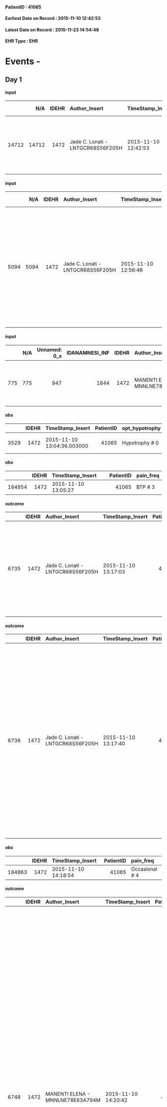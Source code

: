 
#### PatientID : 41065
#### Earliest Date on Record : 2015-11-10 12:42:53
#### Latest Date on Record : 2015-11-23 14:54:48
#### EHR Type : EHR

# Events - 

## Day 1

#### input
|       |    N/A |   IDEHR | Author_Insert                     | TimeStamp_Insert    |   IDAccess | EHRType   |   PatientID |   IDDigitalSignDocument | persone_vicine   |   Unnamed: 0_y.1 |   IDDIAGNOSI_ICD |   Non_Rilevabile_y.1 | Note_Non_Rilevabile_y.1   | I_ICD                                               | II_ICD                                             | III_ICD                                                                              | IV_ICD                                                                                          | I_Anno   | II_Anno   | III_Anno   | IV_Anno   | I_Mese   |
|------:|-------:|--------:|:----------------------------------|:--------------------|-----------:|:----------|------------:|------------------------:|:-----------------|-----------------:|-----------------:|---------------------:|:--------------------------|:----------------------------------------------------|:---------------------------------------------------|:-------------------------------------------------------------------------------------|:------------------------------------------------------------------------------------------------|:---------|:----------|:-----------|:----------|:---------|
| 14712 |  14712 |    1472 | Jade C. Lonati - LNTGCR68S56F205H | 2015-11-10 12:42:53 |      14354 | EHR       |       41065 |                  183049 | N/A              |              273 |              273 |                    0 | NR                        | 193 - Tumori maligni della ghiandola Tiroide#2619=0 | 1970 - Tumori maligni secondari del polmone#2148=0 | 1961 - Tumori maligni secondari e non specificati dei linfonodi intratoracici#2141=0 | 1960 - Tumori maligni secondari e non specificati dei linfonodi di testa, faccia e collo#2140=0 | 2013#53  | 2014#54   | 2014#54    | 2013#53   | 10#10    |

#### input
|      |    N/A |   IDEHR | Author_Insert                     | TimeStamp_Insert    | EHRType   |   PatientID |   IDDigitalSignDocument | persone_vicine   |   Unnamed: 0_y |   IDANAMNESI_MED |   Non_Rilevabile_y | Note_Non_Rilevabile_y   | diagnosis                                                                                                                                                                                                                       |
|-----:|-------:|--------:|:----------------------------------|:--------------------|:----------|------------:|------------------------:|:-----------------|---------------:|-----------------:|-------------------:|:------------------------|:--------------------------------------------------------------------------------------------------------------------------------------------------------------------------------------------------------------------------------|
| 5094 |   5094 |    1472 | Jade C. Lonati - LNTGCR68S56F205H | 2015-11-10 12:56:46 | EHR       |       41065 |                  183086 | N/A              |           2312 |             3038 |                  0 | NR                      | 10/2013 Tiroidectomia totale + svuotamento laterocervicale ds e tracheotomia temporanea per carcinoma papillifero della tiroide con evidenza di stenosi tracheale neoplastica sottoglottica sottoposta a laserterapia (1/2014). |

#### input
|     |    N/A |   Unnamed: 0_x |   IDANAMNESI_INF |   IDEHR | Author_Insert                    | TimeStamp_Insert           | EHRType   |   PatientID |   IDDigitalSignDocument |   Non_Rilevabile_x | Note_Non_Rilevabile_x   | perc_salute                                       | rapporti_fam   | persone_vicine                                                                           | Caregiver                            |
|----:|-------:|---------------:|-----------------:|--------:|:---------------------------------|:---------------------------|:----------|------------:|------------------------:|-------------------:|:------------------------|:--------------------------------------------------|:---------------|:-----------------------------------------------------------------------------------------|:-------------------------------------|
| 775 |    775 |            947 |             1844 |    1472 | MANENTI ELENA - MNNLNE78E63A794M | 2015-11-10 13:02:31.653000 | EHR       |       41065 |                  183101 |                  0 | NR                      | perdit√ † Performance # 0; increased asthenia # 3 | no # 1         | maternal aunt √® back in Sicily. Mother and one brother died, she has no other siblings. | Father (approximated by the disease) |

#### obs
|      |   IDEHR | TimeStamp_Insert           |   PatientID | opt_hypotrophy   | chk_eloquence     | asthenia   | dyspnoea              | agitation_behavior_freq   | mood                |
|-----:|--------:|:---------------------------|------------:|:-----------------|:------------------|:-----------|:----------------------|:--------------------------|:--------------------|
| 3529 |    1472 | 2015-11-10 13:04:36.003000 |       41065 | Hypotrophy # 0   | fluent speech # 0 | Severe # 3 | applicant at rest # 5 | quiet # 0                 | Closing itself # 01 |

#### obs
|        |   IDEHR | TimeStamp_Insert    |   PatientID | pain_freq   |
|-------:|--------:|:--------------------|------------:|:------------|
| 184854 |    1472 | 2015-11-10 13:05:27 |       41065 | BTP # 3     |

#### outcome
|      |   IDEHR | Author_Insert                     | TimeStamp_Insert    |   PatientID |   IDDigitalSignDocument |   IDPAI_VIDAS | opt_problem                                                |   opt_problem_num | opt_obiettivo                                                                                                       |   opt_obiettivo_num | opt_stato_problema   |   opt_stato_problema_num | opt_interventi                                                                                                                                                                                     |   opt_interventi_num |
|-----:|--------:|:----------------------------------|:--------------------|------------:|------------------------:|--------------:|:-----------------------------------------------------------|------------------:|:--------------------------------------------------------------------------------------------------------------------|--------------------:|:---------------------|-------------------------:|:---------------------------------------------------------------------------------------------------------------------------------------------------------------------------------------------------|---------------------:|
| 6735 |    1472 | Jade C. Lonati - LNTGCR68S56F205H | 2015-11-10 13:17:03 |       41065 |                  183118 |          8755 | Alteration or risk of impairment of lung function # 26 = 0 |                 3 | The patient does not presenter√ † ¬ † symptoms that reduce QoL (nosebleeds, cough, hemoptysis, hemoptysis) # 45 = 0 |                   4 | Open Problem # 1     |                        1 | Counseling - Share with the patient the therapeutic path # 278 = 0; PAI Implementation - therapeutic upgrading # 275 = 0; PAI Implementation - To evaluate the efficacy of drug delivery # 277 = 0 |                    4 |

#### outcome
|      |   IDEHR | Author_Insert                     | TimeStamp_Insert    |   PatientID |   IDDigitalSignDocument |   IDPAI_VIDAS | opt_problem                                                                |   opt_problem_num | opt_obiettivo                                                   |   opt_obiettivo_num | opt_stato_problema   |   opt_stato_problema_num | opt_interventi                                                                                                                                                                                                                                                                                                                                                                                       |   opt_interventi_num |
|-----:|--------:|:----------------------------------|:--------------------|------------:|------------------------:|--------------:|:---------------------------------------------------------------------------|------------------:|:----------------------------------------------------------------|--------------------:|:---------------------|-------------------------:|:-----------------------------------------------------------------------------------------------------------------------------------------------------------------------------------------------------------------------------------------------------------------------------------------------------------------------------------------------------------------------------------------------------|---------------------:|
| 6736 |    1472 | Jade C. Lonati - LNTGCR68S56F205H | 2015-11-10 13:17:40 |       41065 |                  183119 |          8756 | Alteration of comfort associated with chronic pain and / or acute # 29 = 0 |                 2 | The patient riferir√ † ¬ † a satisfactory pain control # 56 = 0 |                   1 | Open Problem # 1     |                        1 | PAI Implementation - therapeutic upgrading # 441; PAI Implementation - properly I administer the drugs as prescription # 442; PAI Implementation - To evaluate the efficacy of drug delivery # 443; Counseling - Share with caregiver therapeutic path # 445; PAI Implementation - Evaluate the effectiveness of drug administration # 443 = 0; PAI Implementation - therapeutic upgrading # 441 = 0 |                    2 |

#### obs
|        |   IDEHR | TimeStamp_Insert    |   PatientID | pain_freq      |
|-------:|--------:|:--------------------|------------:|:---------------|
| 184863 |    1472 | 2015-11-10 14:18:54 |       41065 | Occasional # 4 |

#### outcome
|      |   IDEHR | Author_Insert                    | TimeStamp_Insert    |   PatientID |   IDDigitalSignDocument |   IDPAI_VIDAS | opt_problem                         |   opt_problem_num | opt_obiettivo                                                                                                                                                                                           |   opt_obiettivo_num | ds_note                                  | opt_stato_problema   |   opt_stato_problema_num | opt_interventi                                                                                                                                                                                                                                                                                                                                                                                                                                                                                                                                                                                                                                                                                                                                                                     |   opt_interventi_num |
|-----:|--------:|:---------------------------------|:--------------------|------------:|------------------------:|--------------:|:------------------------------------|------------------:|:--------------------------------------------------------------------------------------------------------------------------------------------------------------------------------------------------------|--------------------:|:-----------------------------------------|:---------------------|-------------------------:|:-----------------------------------------------------------------------------------------------------------------------------------------------------------------------------------------------------------------------------------------------------------------------------------------------------------------------------------------------------------------------------------------------------------------------------------------------------------------------------------------------------------------------------------------------------------------------------------------------------------------------------------------------------------------------------------------------------------------------------------------------------------------------------------|---------------------:|
| 6748 |    1472 | MANENTI ELENA - MNNLNE78E63A794M | 2015-11-10 14:20:42 |       41065 |                  183178 |          8768 | Deficit in the care of s√® # 25 = 0 |                 4 | Keep the remaining capacit√ † ¬ † in taking care of s√®, helping the patient to accept their limitations, considering himself in a realistic and objective (eating, bathing, dressing, delete) # 40 = 0 |                   4 | proceed goal in the new hospice setting. | Open Problem # 1     |                        1 | PAI Implementation - substitute compared to attivit√ † ¬ † now compromised # 93 = 0; PAI Implementation - Help the patient in attivit√ † ¬ † where there √® participation still maintaining a non-judgmental # 94 = 0; PAI Implementation - Do not increase the patient's dependence regime replacing all attivit√ † # 95 = 0; Counseling - Encouraging independence from attivit√ † ¬ † uncompromised # 99 = 0; Counseling - Help the patient understand their limits # 100 = 0; Counseling - Help the patient to ask themselves achievable goals # 101 = 0; Education - Promoting patient participation # 103 = 0; Educational - Promote the participation of the caregiver / family # 104 = 0; professionals Enabling - Request for activation Social Health Operator # 131 = 0 |                    4 |

#### outcome
|      |   IDEHR | Author_Insert                    | TimeStamp_Insert    |   PatientID |   IDDigitalSignDocument |   IDPAI_VIDAS | opt_problem              |   opt_problem_num | opt_obiettivo                                           |   opt_obiettivo_num | ds_note                                                                                                                                           | opt_stato_problema   |   opt_stato_problema_num | opt_interventi                                                                                                                                                                                                             |   opt_interventi_num |
|-----:|--------:|:---------------------------------|:--------------------|------------:|------------------------:|--------------:|:-------------------------|------------------:|:--------------------------------------------------------|--------------------:|:--------------------------------------------------------------------------------------------------------------------------------------------------|:---------------------|-------------------------:|:---------------------------------------------------------------------------------------------------------------------------------------------------------------------------------------------------------------------------|---------------------:|
| 6749 |    1472 | MANENTI ELENA - MNNLNE78E63A794M | 2015-11-10 14:22:46 |       41065 |                  183179 |          8769 | Alteration hive # 33 = 0 |                 4 | The patient scaricher√ † ¬ † once every 3 days # 70 = 0 |                   4 | to address episodes of diarrhea after taking MOVICOL for constipation. Monitoring bowel function and use Ab therapy for constipation (Pursennid). | Open Problem # 1     |                        1 | PAI Implementation - Increase hydration orally # 576 = 0; Counseling - Share with the patient the therapeutic path # 583 = 0; Education - Educate the caregiver / patient recognition / treatment of the symptom # 585 = 0 |                    4 |

#### obs
|       |   IDEHR | TimeStamp_Insert           |   PatientID | personal_hygiene   | mobility      | cough       | active_diuresis     | asthenia     | dyspnoea        | motor_performance                                                                                | cognitive_state   |
|------:|--------:|:---------------------------|------------:|:-------------------|:--------------|:------------|:--------------------|:-------------|:----------------|:-------------------------------------------------------------------------------------------------|:------------------|
| 38063 |    1472 | 2015-11-10 14:33:47.087000 |       41065 | With help # 2      | With help # 2 | peevish # 0 | active diuresis # 0 | Moderate # 1 | mild strain # 1 | 40% - Patient incapacitated, it requires continuous care, bedridden for pi√π 50% of the day # 04 | Polished # 2      |

#### obs
|       |   IDEHR | TimeStamp_Insert           |   PatientID | opt_cooperation   | opt_care_giver   | asthenia   | motor_performance                     | body_temp    | agitation_behavior_freq   | diet     | cognitive_state   | consumption_help   |
|------:|--------:|:---------------------------|------------:|:------------------|:-----------------|:-----------|:--------------------------------------|:-------------|:--------------------------|:---------|:------------------|:-------------------|
| 83739 |    1472 | 2015-11-10 16:38:40.353000 |       41065 | Collaborating # 0 | This # 0         | light # 0  | wanders with aids and supervision # 1 | Apyrexia # 1 | quiet # 0                 | soft # 1 | Polished # 2      | help with # 2      |

#### obs
|        |   IDEHR | TimeStamp_Insert    |   PatientID |
|-------:|--------:|:--------------------|------------:|
| 135341 |    1472 | 2015-11-10 16:45:24 |       41065 |

#### obs
|        |   IDEHR | TimeStamp_Insert    |   PatientID | pain_relief   |
|-------:|--------:|:--------------------|------------:|:--------------|
| 184912 |    1472 | 2015-11-10 19:51:35 |       41065 | 90% # 9       |

#### obs
|       |   IDEHR | TimeStamp_Insert           |   PatientID | personal_hygiene   | urine_elimination   | mobility      | cough       | active_diuresis     | asthenia     | dyspnoea        | motor_performance                                                                                | mood                | diet     | cognitive_state   | consumption_help   |
|------:|--------:|:---------------------------|------------:|:-------------------|:--------------------|:--------------|:------------|:--------------------|:-------------|:----------------|:-------------------------------------------------------------------------------------------------|:--------------------|:---------|:------------------|:-------------------|
| 38085 |    1472 | 2015-11-10 19:55:21.787000 |       41065 | With help # 2      | Independent # 0     | With help # 2 | peevish # 0 | active diuresis # 0 | Moderate # 1 | mild strain # 1 | 40% - Patient incapacitated, it requires continuous care, bedridden for pi√π 50% of the day # 04 | Closing itself # 01 | Soft # 1 | Polished # 2      | Independent # 0    |

#### obs
|        |   IDEHR | TimeStamp_Insert    |   PatientID | pain_relief   |
|-------:|--------:|:--------------------|------------:|:--------------|
| 184919 |    1472 | 2015-11-10 23:35:02 |       41065 | 90% # 9       |

#### obs
|       |   IDEHR | TimeStamp_Insert           |   PatientID | motor_performance                                                                                |
|------:|--------:|:---------------------------|------------:|:-------------------------------------------------------------------------------------------------|
| 38091 |    1472 | 2015-11-11 05:14:44.290000 |       41065 | 40% - Patient incapacitated, it requires continuous care, bedridden for pi√π 50% of the day # 04 |

#### obs
|       |   IDEHR | TimeStamp_Insert           |   PatientID | opt_cooperation   | opt_care_giver   | asthenia   | motor_performance                     | body_temp    | agitation_behavior_freq   | cognitive_state   |
|------:|--------:|:---------------------------|------------:|:------------------|:-----------------|:-----------|:--------------------------------------|:-------------|:--------------------------|:------------------|
| 83759 |    1472 | 2015-11-11 05:28:41.897000 |       41065 | Collaborating # 0 | This # 0         | light # 0  | wanders with aids and supervision # 1 | Apyrexia # 1 | quiet # 0                 | Polished # 2      |

#### obs
|        |   IDEHR | TimeStamp_Insert    |   PatientID |
|-------:|--------:|:--------------------|------------:|
| 135355 |    1472 | 2015-11-11 05:30:13 |       41065 |

#### obs
|        |   IDEHR | TimeStamp_Insert    |   PatientID | pain_freq      |
|-------:|--------:|:--------------------|------------:|:---------------|
| 184933 |    1472 | 2015-11-11 08:05:27 |       41065 | Occasional # 4 |

#### obs
|       |   IDEHR | TimeStamp_Insert           |   PatientID | opt_cooperation   | asthenia   | motor_performance                                                | body_temp    | diet            | consumption_help   |
|------:|--------:|:---------------------------|------------:|:------------------|:-----------|:-----------------------------------------------------------------|:-------------|:----------------|:-------------------|
| 83776 |    1472 | 2015-11-11 12:20:06.590000 |       41065 | Collaborating # 0 | Severe # 2 | unable to walk, transfers difficolt√ † with support operator # 3 | Apyrexia # 1 | homogenized # 2 | # 4 employees      |

#### obs
|        |   IDEHR | TimeStamp_Insert    |   PatientID |
|-------:|--------:|:--------------------|------------:|
| 135366 |    1472 | 2015-11-11 12:21:32 |       41065 |


## Day 2

#### obs
|       |   IDEHR | TimeStamp_Insert           |   PatientID | personal_hygiene   | urine_elimination   | mobility      | cough       | active_diuresis     | asthenia   | dyspnoea        | motor_performance                                                                                | mood                | diet     | cognitive_state   | consumption_help   |
|------:|--------:|:---------------------------|------------:|:-------------------|:--------------------|:--------------|:------------|:--------------------|:-----------|:----------------|:-------------------------------------------------------------------------------------------------|:--------------------|:---------|:------------------|:-------------------|
| 38118 |    1472 | 2015-11-11 12:58:22.817000 |       41065 | With help # 2      | Independent # 0     | With help # 2 | peevish # 0 | active diuresis # 0 | Severe # 2 | mild strain # 1 | 40% - Patient incapacitated, it requires continuous care, bedridden for pi√π 50% of the day # 04 | Closing itself # 01 | Soft # 1 | Polished # 2      | Independent # 0    |

#### obs
|        |   IDEHR | TimeStamp_Insert    |   PatientID | pain_freq      |
|-------:|--------:|:--------------------|------------:|:---------------|
| 184967 |    1472 | 2015-11-11 13:00:45 |       41065 | Continuous 0 # |

#### obs
|      |   IDEHR | TimeStamp_Insert           |   PatientID | opt_hypotrophy   | chk_eloquence   | asthenia   | dyspnoea              | agitation_behavior_freq   | cognitive_state   |
|-----:|--------:|:---------------------------|------------:|:-----------------|:----------------|:-----------|:----------------------|:--------------------------|:------------------|
| 3558 |    1472 | 2015-11-11 13:15:27.360000 |       41065 | Hypotrophy # 0   | dysarthria # 4  | Severe # 3 | applicant at rest # 5 | quiet # 0                 | Polished # 2      |

#### obs
|        |   IDEHR | TimeStamp_Insert    |   PatientID | pain_freq      |
|-------:|--------:|:--------------------|------------:|:---------------|
| 184969 |    1472 | 2015-11-11 13:16:11 |       41065 | Continuous 0 # |

#### obs
|        |   IDEHR | TimeStamp_Insert    |   PatientID | pain_relief   |
|-------:|--------:|:--------------------|------------:|:--------------|
| 184986 |    1472 | 2015-11-11 17:08:42 |       41065 | 90% # 9       |

#### obs
|       |   IDEHR | TimeStamp_Insert           |   PatientID | personal_hygiene   | urine_elimination   | mobility      | cough       | active_diuresis     | lack_of_appetite     | asthenia   | dyspnoea        | motor_performance                                                                                  | mood                | diet            | cognitive_state   | consumption_help   |
|------:|--------:|:---------------------------|------------:|:-------------------|:--------------------|:--------------|:------------|:--------------------|:---------------------|:-----------|:----------------|:---------------------------------------------------------------------------------------------------|:--------------------|:----------------|:------------------|:-------------------|
| 38132 |    1472 | 2015-11-11 17:17:13.770000 |       41065 | With help # 2      | Independent # 0     | With help # 2 | peevish # 0 | active diuresis # 0 | loss of appetite # 0 | Severe # 2 | mild strain # 1 | 30% - Patient with directions to the hospital or home hospitalization, intensive home support # 03 | Closing itself # 01 | Homogenized # 2 | Polished # 2      | Independent # 0    |

#### obs
|       |   IDEHR | TimeStamp_Insert           |   PatientID | opt_cooperation   | opt_care_giver   | asthenia   | motor_performance                                                | body_temp    | consumption_help   |
|------:|--------:|:---------------------------|------------:|:------------------|:-----------------|:-----------|:-----------------------------------------------------------------|:-------------|:-------------------|
| 83797 |    1472 | 2015-11-11 17:31:24.817000 |       41065 | Collaborating # 0 | This # 0         | Severe # 2 | unable to walk, transfers difficolt√ † with support operator # 3 | Apyrexia # 1 | Independent # 0    |

#### obs
|        |   IDEHR | TimeStamp_Insert    |   PatientID |
|-------:|--------:|:--------------------|------------:|
| 135383 |    1472 | 2015-11-11 17:34:08 |       41065 |

#### obs
|        |   IDEHR | TimeStamp_Insert    |   PatientID | pain_freq      |
|-------:|--------:|:--------------------|------------:|:---------------|
| 185005 |    1472 | 2015-11-11 19:10:38 |       41065 | Occasional # 4 |

#### obs
|        |   IDEHR | TimeStamp_Insert    |   PatientID | pain_freq      |
|-------:|--------:|:--------------------|------------:|:---------------|
| 185019 |    1472 | 2015-11-12 02:23:09 |       41065 | Occasional # 4 |

#### obs
|       |   IDEHR | TimeStamp_Insert           |   PatientID | personal_hygiene   | urine_elimination   | mobility      | cough       | active_diuresis     | asthenia   | dyspnoea        | motor_performance                                                                                  | body_temp    | mood                | diet            | cognitive_state   | consumption_help   |
|------:|--------:|:---------------------------|------------:|:-------------------|:--------------------|:--------------|:------------|:--------------------|:-----------|:----------------|:---------------------------------------------------------------------------------------------------|:-------------|:--------------------|:----------------|:------------------|:-------------------|
| 38149 |    1472 | 2015-11-12 06:24:15.253000 |       41065 | With help # 2      | Independent # 0     | With help # 2 | peevish # 0 | active diuresis # 0 | Severe # 2 | mild strain # 1 | 30% - Patient with directions to the hospital or home hospitalization, intensive home support # 03 | Apyrexia # 0 | Closing itself # 01 | Homogenized # 2 | Polished # 2      | Independent # 0    |

#### obs
|       |   IDEHR | TimeStamp_Insert           |   PatientID | opt_care_giver   | dyspnoea    |
|------:|--------:|:---------------------------|------------:|:-----------------|:------------|
| 83809 |    1472 | 2015-11-12 06:38:23.183000 |       41065 | This # 0         | at rest # 0 |

#### obs
|        |   IDEHR | TimeStamp_Insert    |   PatientID |
|-------:|--------:|:--------------------|------------:|
| 135393 |    1472 | 2015-11-12 06:42:00 |       41065 |

#### obs
|        |   IDEHR | TimeStamp_Insert    |   PatientID |
|-------:|--------:|:--------------------|------------:|
| 135394 |    1472 | 2015-11-12 06:43:05 |       41065 |

#### obs
|        |   IDEHR | TimeStamp_Insert           |   PatientID |
|-------:|--------:|:---------------------------|------------:|
| 122379 |    1472 | 2015-11-12 11:31:36.837000 |       41065 |

#### obs
|      |   IDEHR | TimeStamp_Insert           |   PatientID | opt_hypotrophy   | chk_eloquence   | asthenia   | dyspnoea              | body_temp    | agitation_behavior_freq   | cognitive_state   |
|-----:|--------:|:---------------------------|------------:|:-----------------|:----------------|:-----------|:----------------------|:-------------|:--------------------------|:------------------|
| 3584 |    1472 | 2015-11-12 12:19:21.523000 |       41065 | Hypotrophy # 0   | dysarthria # 4  | Severe # 3 | applicant at rest # 5 | Apyrexia # 0 | quiet # 0                 | Polished # 2      |

#### obs
|        |   IDEHR | TimeStamp_Insert    |   PatientID | pain_freq      |
|-------:|--------:|:--------------------|------------:|:---------------|
| 185066 |    1472 | 2015-11-12 12:20:22 |       41065 | Occasional # 4 |


## Day 3

#### obs
|        |   IDEHR | TimeStamp_Insert    |   PatientID | pain_freq      |
|-------:|--------:|:--------------------|------------:|:---------------|
| 185101 |    1472 | 2015-11-12 14:59:23 |       41065 | Occasional # 4 |

#### obs
|       |   IDEHR | TimeStamp_Insert           |   PatientID | personal_hygiene   | urine_elimination   | mobility      | cough       | active_diuresis     | asthenia   | dyspnoea        | motor_performance                                                                                  | body_temp    | mood                                | diet            | cognitive_state   | consumption_help   |
|------:|--------:|:---------------------------|------------:|:-------------------|:--------------------|:--------------|:------------|:--------------------|:-----------|:----------------|:---------------------------------------------------------------------------------------------------|:-------------|:------------------------------------|:----------------|:------------------|:-------------------|
| 38191 |    1472 | 2015-11-12 16:47:27.130000 |       41065 | With help # 2      | Independent # 0     | With help # 2 | peevish # 0 | active diuresis # 0 | Severe # 2 | mild strain # 1 | 30% - Patient with directions to the hospital or home hospitalization, intensive home support # 03 | Apyrexia # 0 | Apathy # 00; closed in himself # 01 | Homogenized # 2 | Polished # 2      | Independent # 0    |

#### obs
|        |   IDEHR | TimeStamp_Insert    |   PatientID | pain_relief              |
|-------:|--------:|:--------------------|------------:|:-------------------------|
| 185122 |    1472 | 2015-11-12 16:48:26 |       41065 | 100% - Total Relief # 10 |

#### obs
|       |   IDEHR | TimeStamp_Insert           |   PatientID | opt_cooperation   | opt_care_giver   | asthenia     | motor_performance              | body_temp    |
|------:|--------:|:---------------------------|------------:|:------------------|:-----------------|:-------------|:-------------------------------|:-------------|
| 83850 |    1472 | 2015-11-12 17:24:50.727000 |       41065 | uncooperative # 1 | This # 0         | Moderate # 1 | bedridden, nontransferable # 5 | Apyrexia # 1 |

#### obs
|        |   IDEHR | TimeStamp_Insert    |   PatientID |
|-------:|--------:|:--------------------|------------:|
| 135425 |    1472 | 2015-11-12 17:25:27 |       41065 |

#### obs
|        |   IDEHR | TimeStamp_Insert    |   PatientID | pain_relief              |
|-------:|--------:|:--------------------|------------:|:-------------------------|
| 185149 |    1472 | 2015-11-13 02:21:12 |       41065 | 100% - Total Relief # 10 |

#### obs
|       |   IDEHR | TimeStamp_Insert           |   PatientID | opt_care_giver   |
|------:|--------:|:---------------------------|------------:|:-----------------|
| 83869 |    1472 | 2015-11-13 07:05:39.257000 |       41065 | This # 0         |

#### obs
|        |   IDEHR | TimeStamp_Insert    |   PatientID |
|-------:|--------:|:--------------------|------------:|
| 135440 |    1472 | 2015-11-13 07:07:43 |       41065 |


## Day 4

#### obs
|       |   IDEHR | TimeStamp_Insert           |   PatientID | opt_care_giver   | asthenia     | dyspnoea    | motor_performance                                | body_temp    |
|------:|--------:|:---------------------------|------------:|:-----------------|:-------------|:------------|:-------------------------------------------------|:-------------|
| 83886 |    1472 | 2015-11-13 12:48:15.727000 |       41065 | This # 0         | Moderate # 1 | at rest # 0 | only ambulate with aid or use the wheelchair # 2 | Apyrexia # 1 |

#### obs
|        |   IDEHR | TimeStamp_Insert    |   PatientID |
|-------:|--------:|:--------------------|------------:|
| 135451 |    1472 | 2015-11-13 12:51:17 |       41065 |

#### obs
|       |   IDEHR | TimeStamp_Insert           |   PatientID | cough                      | active_diuresis     | asthenia   | motor_performance                                                                                  | body_temp    |
|------:|--------:|:---------------------------|------------:|:---------------------------|:--------------------|:-----------|:---------------------------------------------------------------------------------------------------|:-------------|
| 38230 |    1472 | 2015-11-13 13:46:10.063000 |       41065 | ineffective productive # 2 | active diuresis # 0 | light # 0  | 30% - Patient with directions to the hospital or home hospitalization, intensive home support # 03 | Apyrexia # 0 |

#### obs
|        |   IDEHR | TimeStamp_Insert    |   PatientID | pain_relief              |
|-------:|--------:|:--------------------|------------:|:-------------------------|
| 185206 |    1472 | 2015-11-13 13:54:41 |       41065 | 100% - Total Relief # 10 |

#### obs
|       |   IDEHR | TimeStamp_Insert           |   PatientID | mobility     | cough                      | active_diuresis     | asthenia   | motor_performance                                                                                  | body_temp    |
|------:|--------:|:---------------------------|------------:|:-------------|:---------------------------|:--------------------|:-----------|:---------------------------------------------------------------------------------------------------|:-------------|
| 38246 |    1472 | 2015-11-13 17:09:09.307000 |       41065 | Employee # 4 | ineffective productive # 2 | active diuresis # 0 | Severe # 2 | 30% - Patient with directions to the hospital or home hospitalization, intensive home support # 03 | Apyrexia # 0 |

#### obs
|        |   IDEHR | TimeStamp_Insert    |   PatientID | pain_relief              |
|-------:|--------:|:--------------------|------------:|:-------------------------|
| 185234 |    1472 | 2015-11-13 17:09:38 |       41065 | 100% - Total Relief # 10 |

#### obs
|       |   IDEHR | TimeStamp_Insert           |   PatientID | opt_cooperation   | opt_care_giver   | asthenia   | motor_performance                                                | body_temp    | consumption_help   |
|------:|--------:|:---------------------------|------------:|:------------------|:-----------------|:-----------|:-----------------------------------------------------------------|:-------------|:-------------------|
| 83898 |    1472 | 2015-11-13 17:13:13.940000 |       41065 | Collaborating # 0 | This # 0         | Severe # 2 | unable to walk, transfers difficolt√ † with support operator # 3 | Apyrexia # 1 | Independent # 0    |

#### obs
|        |   IDEHR | TimeStamp_Insert    |   PatientID |
|-------:|--------:|:--------------------|------------:|
| 135459 |    1472 | 2015-11-13 17:13:42 |       41065 |

#### obs
|        |   IDEHR | TimeStamp_Insert    |   PatientID | pain_relief              |
|-------:|--------:|:--------------------|------------:|:-------------------------|
| 185262 |    1472 | 2015-11-14 05:32:27 |       41065 | 100% - Total Relief # 10 |

#### obs
|       |   IDEHR | TimeStamp_Insert           |   PatientID | body_temp    |
|------:|--------:|:---------------------------|------------:|:-------------|
| 83917 |    1472 | 2015-11-14 06:56:20.053000 |       41065 | Apyrexia # 1 |

#### obs
|        |   IDEHR | TimeStamp_Insert    |   PatientID |
|-------:|--------:|:--------------------|------------:|
| 135473 |    1472 | 2015-11-14 06:56:49 |       41065 |

#### obs
|        |   IDEHR | TimeStamp_Insert    |   PatientID | pain_relief              |
|-------:|--------:|:--------------------|------------:|:-------------------------|
| 185277 |    1472 | 2015-11-14 11:25:30 |       41065 | 100% - Total Relief # 10 |


## Day 5

#### obs
|       |   IDEHR | TimeStamp_Insert           |   PatientID | opt_cooperation   | chk_ausili_presidi                   | chk_ausili_incont   | opt_care_giver   | dyspnoea    | motor_performance                                | body_temp    | agitation_behavior_freq   | diet       | consumption_help   |
|------:|--------:|:---------------------------|------------:|:------------------|:-------------------------------------|:--------------------|:-----------------|:------------|:-------------------------------------------------|:-------------|:--------------------------|:-----------|:-------------------|
| 83943 |    1472 | 2015-11-14 13:54:45.063000 |       41065 | Collaborating # 0 | absorbency # 0; bladder catheter # 3 | absorbency # 0      | This # 0         | at rest # 0 | only ambulate with aid or use the wheelchair # 2 | Apyrexia # 1 | quiet # 0                 | Liquid # 3 | help with # 2      |

#### obs
|        |   IDEHR | TimeStamp_Insert    |   PatientID |
|-------:|--------:|:--------------------|------------:|
| 135493 |    1472 | 2015-11-14 13:56:16 |       41065 |

#### obs
|        |   IDEHR | TimeStamp_Insert    |   PatientID | pain_freq      |
|-------:|--------:|:--------------------|------------:|:---------------|
| 185290 |    1472 | 2015-11-14 14:07:54 |       41065 | Occasional # 4 |

#### obs
|       |   IDEHR | TimeStamp_Insert           |   PatientID | personal_hygiene   | mobility      | cough                    | asthenia   | dyspnoea    | motor_performance                                                                                  | mood                                     |
|------:|--------:|:---------------------------|------------:|:-------------------|:--------------|:-------------------------|:-----------|:------------|:---------------------------------------------------------------------------------------------------|:-----------------------------------------|
| 38287 |    1472 | 2015-11-14 14:22:51.490000 |       41065 | With help # 2      | With help # 2 | effective production # 1 | Severe # 2 | at rest # 0 | 30% - Patient with directions to the hospital or home hospitalization, intensive home support # 03 | Closing itself # 01; # 03 demoralization |

#### obs
|       |   IDEHR | TimeStamp_Insert           |   PatientID | opt_cooperation   | chk_ausili_presidi                   | chk_ausili_incont   | opt_care_giver   | dyspnoea    | motor_performance                                | body_temp   | agitation_behavior_freq   | diet       | consumption_help   |
|------:|--------:|:---------------------------|------------:|:------------------|:-------------------------------------|:--------------------|:-----------------|:------------|:-------------------------------------------------|:------------|:--------------------------|:-----------|:-------------------|
| 83947 |    1472 | 2015-11-14 15:39:28.207000 |       41065 | Collaborating # 0 | absorbency # 0; bladder catheter # 3 | absorbency # 0      | This # 0         | at rest # 0 | only ambulate with aid or use the wheelchair # 2 | Fever # 0   | quiet # 0                 | Liquid # 3 | help with # 2      |

#### obs
|        |   IDEHR | TimeStamp_Insert    |   PatientID |
|-------:|--------:|:--------------------|------------:|
| 135497 |    1472 | 2015-11-14 15:39:57 |       41065 |

#### obs
|       |   IDEHR | TimeStamp_Insert    |   PatientID | personal_hygiene   | mobility      | cough                    | asthenia   | dyspnoea    | motor_performance                                                                                  | body_temp   | mood                                     | cognitive_state   |
|------:|--------:|:--------------------|------------:|:-------------------|:--------------|:-------------------------|:-----------|:------------|:---------------------------------------------------------------------------------------------------|:------------|:-----------------------------------------|:------------------|
| 38292 |    1472 | 2015-11-14 16:06:27 |       41065 | With help # 2      | With help # 2 | effective production # 1 | Severe # 2 | at rest # 0 | 30% - Patient with directions to the hospital or home hospitalization, intensive home support # 03 | Fever # 1   | Closing itself # 01; # 03 demoralization | Polished # 2      |

#### obs
|        |   IDEHR | TimeStamp_Insert    |   PatientID |
|-------:|--------:|:--------------------|------------:|
| 185301 |    1472 | 2015-11-14 16:08:03 |       41065 |

#### obs
|       |   IDEHR | TimeStamp_Insert           |   PatientID | personal_hygiene   | mobility      | cough                    | asthenia   | dyspnoea    | motor_performance                                                                                  | body_temp   | mood                                     | cognitive_state   |
|------:|--------:|:---------------------------|------------:|:-------------------|:--------------|:-------------------------|:-----------|:------------|:---------------------------------------------------------------------------------------------------|:------------|:-----------------------------------------|:------------------|
| 38301 |    1472 | 2015-11-15 05:40:17.923000 |       41065 | With help # 2      | With help # 2 | effective production # 1 | Severe # 2 | at rest # 0 | 30% - Patient with directions to the hospital or home hospitalization, intensive home support # 03 | Fever # 1   | Closing itself # 01; # 03 demoralization | Polished # 2      |

#### obs
|        |   IDEHR | TimeStamp_Insert    |   PatientID |
|-------:|--------:|:--------------------|------------:|
| 185307 |    1472 | 2015-11-15 05:41:17 |       41065 |

#### obs
|       |   IDEHR | TimeStamp_Insert           |   PatientID | chk_ausili_presidi                   | opt_care_giver   | body_temp    |
|------:|--------:|:---------------------------|------------:|:-------------------------------------|:-----------------|:-------------|
| 83967 |    1472 | 2015-11-15 06:45:48.690000 |       41065 | absorbency # 0; bladder catheter # 3 | This # 0         | Apyrexia # 1 |

#### obs
|        |   IDEHR | TimeStamp_Insert    |   PatientID |
|-------:|--------:|:--------------------|------------:|
| 135515 |    1472 | 2015-11-15 06:46:34 |       41065 |

#### obs
|        |   IDEHR | TimeStamp_Insert    |   PatientID |
|-------:|--------:|:--------------------|------------:|
| 185317 |    1472 | 2015-11-15 09:37:23 |       41065 |

#### obs
|       |   IDEHR | TimeStamp_Insert           |   PatientID | opt_cooperation   | chk_ausili_presidi   | chk_ausili_incont                       | opt_care_giver   | asthenia   | motor_performance              | body_temp    | agitation_behavior_freq   | diet            | cognitive_state          | consumption_help   |
|------:|--------:|:---------------------------|------------:|:------------------|:---------------------|:----------------------------------------|:-----------------|:-----------|:-------------------------------|:-------------|:--------------------------|:----------------|:-------------------------|:-------------------|
| 83978 |    1472 | 2015-11-15 12:32:57.833000 |       41065 | Collaborating # 0 | urinary catheter # 3 | absorbency # 0; disposable sleepers # 1 | This # 0         | Severe # 2 | bedridden, nontransferable # 5 | Apyrexia # 1 | quiet # 0                 | homogenized # 2 | confused - sometimes # 0 | # 4 employees      |

#### obs
|        |   IDEHR | TimeStamp_Insert    |   PatientID |
|-------:|--------:|:--------------------|------------:|
| 135524 |    1472 | 2015-11-15 12:33:31 |       41065 |


## Day 6

#### obs
|       |   IDEHR | TimeStamp_Insert           |   PatientID | personal_hygiene   | mobility      | cough                    | asthenia   | dyspnoea    | motor_performance                                                                                  | mood                                     | cognitive_state   |
|------:|--------:|:---------------------------|------------:|:-------------------|:--------------|:-------------------------|:-----------|:------------|:---------------------------------------------------------------------------------------------------|:-----------------------------------------|:------------------|
| 38318 |    1472 | 2015-11-15 17:04:31.937000 |       41065 | With help # 2      | With help # 2 | effective production # 1 | Severe # 2 | at rest # 0 | 30% - Patient with directions to the hospital or home hospitalization, intensive home support # 03 | Closing itself # 01; # 03 demoralization | Polished # 2      |

#### obs
|        |   IDEHR | TimeStamp_Insert    |   PatientID |
|-------:|--------:|:--------------------|------------:|
| 185329 |    1472 | 2015-11-15 17:05:31 |       41065 |

#### obs
|       |   IDEHR | TimeStamp_Insert           |   PatientID | opt_cooperation   | chk_ausili_presidi   | chk_ausili_incont                       | opt_care_giver   | asthenia   | motor_performance              | body_temp    | agitation_behavior_freq   | diet           | cognitive_state          | consumption_help   |
|------:|--------:|:---------------------------|------------:|:------------------|:---------------------|:----------------------------------------|:-----------------|:-----------|:-------------------------------|:-------------|:--------------------------|:---------------|:-------------------------|:-------------------|
| 83991 |    1472 | 2015-11-15 17:30:56.047000 |       41065 | Collaborating # 0 | urinary catheter # 3 | absorbency # 0; disposable sleepers # 1 | This # 0         | Severe # 2 | bedridden, nontransferable # 5 | Apyrexia # 1 | quiet # 0                 | cold foods # 6 | confused - sometimes # 0 | # 4 employees      |

#### obs
|        |   IDEHR | TimeStamp_Insert    |   PatientID |
|-------:|--------:|:--------------------|------------:|
| 135533 |    1472 | 2015-11-15 17:32:10 |       41065 |

#### obs
|        |   IDEHR | TimeStamp_Insert    |   PatientID | pain_relief              |
|-------:|--------:|:--------------------|------------:|:-------------------------|
| 185342 |    1472 | 2015-11-16 02:48:49 |       41065 | 100% - Total Relief # 10 |

#### obs
|       |   IDEHR | TimeStamp_Insert           |   PatientID | motor_performance                                                                                  |
|------:|--------:|:---------------------------|------------:|:---------------------------------------------------------------------------------------------------|
| 38327 |    1472 | 2015-11-16 04:34:58.480000 |       41065 | 30% - Patient with directions to the hospital or home hospitalization, intensive home support # 03 |

#### obs
|       |   IDEHR | TimeStamp_Insert           |   PatientID | chk_ausili_presidi   | chk_ausili_incont                       | opt_care_giver   | asthenia   | motor_performance              | body_temp    | agitation_behavior_freq   | cognitive_state          |
|------:|--------:|:---------------------------|------------:|:---------------------|:----------------------------------------|:-----------------|:-----------|:-------------------------------|:-------------|:--------------------------|:-------------------------|
| 84000 |    1472 | 2015-11-16 04:52:32.107000 |       41065 | urinary catheter # 3 | absorbency # 0; disposable sleepers # 1 | This # 0         | Severe # 2 | bedridden, nontransferable # 5 | Apyrexia # 1 | quiet # 0                 | confused - sometimes # 0 |

#### obs
|        |   IDEHR | TimeStamp_Insert    |   PatientID |
|-------:|--------:|:--------------------|------------:|
| 135539 |    1472 | 2015-11-16 04:53:27 |       41065 |

#### obs
|        |   IDEHR | TimeStamp_Insert    |   PatientID |
|-------:|--------:|:--------------------|------------:|
| 185351 |    1472 | 2015-11-16 06:31:13 |       41065 |

#### obs
|      |   IDEHR | TimeStamp_Insert           |   PatientID | opt_hypotrophy   | chk_eloquence   | asthenia   | dyspnoea              | body_temp    | agitation_behavior_freq   | cognitive_state   |
|-----:|--------:|:---------------------------|------------:|:-----------------|:----------------|:-----------|:----------------------|:-------------|:--------------------------|:------------------|
| 3667 |    1472 | 2015-11-16 10:11:59.800000 |       41065 | Hypotrophy # 0   | dysarthria # 4  | Severe # 3 | applicant at rest # 5 | Apyrexia # 0 | quiet # 0                 | Polished # 2      |

#### obs
|       |   IDEHR | TimeStamp_Insert           |   PatientID | personal_hygiene   | mobility      | cough                    | active_diuresis     | asthenia   | dyspnoea    | motor_performance                                                                                  | body_temp    | mood                                | cognitive_state   |
|------:|--------:|:---------------------------|------------:|:-------------------|:--------------|:-------------------------|:--------------------|:-----------|:------------|:---------------------------------------------------------------------------------------------------|:-------------|:------------------------------------|:------------------|
| 38340 |    1472 | 2015-11-16 10:12:39.753000 |       41065 | With help # 2      | With help # 2 | effective production # 1 | active diuresis # 0 | Severe # 2 | at rest # 0 | 30% - Patient with directions to the hospital or home hospitalization, intensive home support # 03 | Apyrexia # 0 | Apathy # 00; closed in himself # 01 | Polished # 2      |

#### obs
|        |   IDEHR | TimeStamp_Insert    |   PatientID | pain_relief   |
|-------:|--------:|:--------------------|------------:|:--------------|
| 185361 |    1472 | 2015-11-16 10:14:54 |       41065 | 80% # 8       |

#### obs
|       |   IDEHR | TimeStamp_Insert           |   PatientID | opt_cooperation   | chk_ausili_presidi   | asthenia     | diet       | consumption_help   |
|------:|--------:|:---------------------------|------------:|:------------------|:---------------------|:-------------|:-----------|:-------------------|
| 84020 |    1472 | 2015-11-16 11:42:54.810000 |       41065 | Collaborating # 0 | urinary catheter # 3 | Moderate # 1 | Liquid # 3 | help with # 2      |

#### obs
|        |   IDEHR | TimeStamp_Insert    |   PatientID |
|-------:|--------:|:--------------------|------------:|
| 135556 |    1472 | 2015-11-16 11:43:25 |       41065 |


## Day 7

#### obs
|      |   IDEHR | TimeStamp_Insert           |   PatientID | opt_hypotrophy   | asthenia   | dyspnoea              | body_temp   | agitation_behavior_freq   | cognitive_state   |
|-----:|--------:|:---------------------------|------------:|:-----------------|:-----------|:----------------------|:------------|:--------------------------|:------------------|
| 3694 |    1472 | 2015-11-16 13:45:57.877000 |       41065 | Hypotrophy # 0   | Severe # 3 | applicant at rest # 5 | Fever # 1   | quiet # 0                 | Polished # 2      |

#### obs
|        |   IDEHR | TimeStamp_Insert    |   PatientID | pain_relief              |
|-------:|--------:|:--------------------|------------:|:-------------------------|
| 185420 |    1472 | 2015-11-16 13:47:16 |       41065 | 100% - Total Relief # 10 |

#### obs
|        |   IDEHR | TimeStamp_Insert    |   PatientID | pain_relief              |
|-------:|--------:|:--------------------|------------:|:-------------------------|
| 185448 |    1472 | 2015-11-16 16:33:43 |       41065 | 100% - Total Relief # 10 |

#### obs
|       |   IDEHR | TimeStamp_Insert           |   PatientID | chk_ausili_presidi   | opt_care_giver   | body_temp    |
|------:|--------:|:---------------------------|------------:|:---------------------|:-----------------|:-------------|
| 84045 |    1472 | 2015-11-16 17:27:14.447000 |       41065 | urinary catheter # 3 | This # 0         | Apyrexia # 1 |

#### obs
|        |   IDEHR | TimeStamp_Insert    |   PatientID |
|-------:|--------:|:--------------------|------------:|
| 135574 |    1472 | 2015-11-16 17:39:17 |       41065 |

#### obs
|        |   IDEHR | TimeStamp_Insert    |   PatientID | pain_relief              |
|-------:|--------:|:--------------------|------------:|:-------------------------|
| 185490 |    1472 | 2015-11-17 05:27:53 |       41065 | 100% - Total Relief # 10 |

#### obs
|        |   IDEHR | TimeStamp_Insert    |   PatientID | pain_freq      |
|-------:|--------:|:--------------------|------------:|:---------------|
| 185492 |    1472 | 2015-11-17 06:26:18 |       41065 | Occasional # 4 |

#### obs
|       |   IDEHR | TimeStamp_Insert           |   PatientID | chk_ausili_presidi   | opt_care_giver   | body_temp    |
|------:|--------:|:---------------------------|------------:|:---------------------|:-----------------|:-------------|
| 84056 |    1472 | 2015-11-17 07:03:32.717000 |       41065 | urinary catheter # 3 | This # 0         | Apyrexia # 1 |

#### obs
|        |   IDEHR | TimeStamp_Insert    |   PatientID |
|-------:|--------:|:--------------------|------------:|
| 135582 |    1472 | 2015-11-17 07:05:41 |       41065 |

#### obs
|       |   IDEHR | TimeStamp_Insert           |   PatientID | personal_hygiene   | mobility      | cough                    | active_diuresis     | asthenia     | motor_performance                                                                                  | body_temp    | diet            | cognitive_state   | consumption_help   |
|------:|--------:|:---------------------------|------------:|:-------------------|:--------------|:-------------------------|:--------------------|:-------------|:---------------------------------------------------------------------------------------------------|:-------------|:----------------|:------------------|:-------------------|
| 38394 |    1472 | 2015-11-17 09:59:26.153000 |       41065 | With help # 2      | With help # 2 | effective production # 1 | active diuresis # 0 | Moderate # 1 | 30% - Patient with directions to the hospital or home hospitalization, intensive home support # 03 | Apyrexia # 0 | Homogenized # 2 | Polished # 2      | Independent # 0    |

#### obs
|        |   IDEHR | TimeStamp_Insert    |   PatientID | pain_freq   |
|-------:|--------:|:--------------------|------------:|:------------|
| 185506 |    1472 | 2015-11-17 10:48:54 |       41065 | BTP # 3     |

#### obs
|        |   IDEHR | TimeStamp_Insert    |   PatientID | pain_freq   |
|-------:|--------:|:--------------------|------------:|:------------|
| 185511 |    1472 | 2015-11-17 10:57:06 |       41065 | BTP # 3     |

#### obs
|       |   IDEHR | TimeStamp_Insert           |   PatientID | opt_cooperation   | chk_ausili_presidi   | opt_care_giver   | asthenia     | motor_performance              | body_temp    | diet       | consumption_help   |
|------:|--------:|:---------------------------|------------:|:------------------|:---------------------|:-----------------|:-------------|:-------------------------------|:-------------|:-----------|:-------------------|
| 84076 |    1472 | 2015-11-17 11:15:59.920000 |       41065 | Collaborating # 0 | urinary catheter # 3 | This # 0         | Moderate # 1 | bedridden, nontransferable # 5 | Apyrexia # 1 | Liquid # 3 | help with # 2      |

#### obs
|        |   IDEHR | TimeStamp_Insert    |   PatientID |
|-------:|--------:|:--------------------|------------:|
| 135601 |    1472 | 2015-11-17 11:16:33 |       41065 |


## Day 8

#### obs
|        |   IDEHR | TimeStamp_Insert           |   PatientID |
|-------:|--------:|:---------------------------|------------:|
| 122390 |    1472 | 2015-11-17 14:47:45.243000 |       41065 |

#### obs
|        |   IDEHR | TimeStamp_Insert    |   PatientID | pain_freq   |
|-------:|--------:|:--------------------|------------:|:------------|
| 185575 |    1472 | 2015-11-17 16:13:37 |       41065 | BTP # 3     |

#### obs
|       |   IDEHR | TimeStamp_Insert           |   PatientID | opt_cooperation   | chk_ausili_presidi   | opt_care_giver   | asthenia     | motor_performance              | body_temp    | diet       | consumption_help   |
|------:|--------:|:---------------------------|------------:|:------------------|:---------------------|:-----------------|:-------------|:-------------------------------|:-------------|:-----------|:-------------------|
| 84086 |    1472 | 2015-11-17 17:18:31.003000 |       41065 | Collaborating # 0 | urinary catheter # 3 | This # 0         | Moderate # 1 | bedridden, nontransferable # 5 | Apyrexia # 1 | Liquid # 3 | help with # 2      |

#### obs
|        |   IDEHR | TimeStamp_Insert    |   PatientID |
|-------:|--------:|:--------------------|------------:|
| 135609 |    1472 | 2015-11-17 17:18:56 |       41065 |

#### obs
|        |   IDEHR | TimeStamp_Insert    |   PatientID | pain_freq   |
|-------:|--------:|:--------------------|------------:|:------------|
| 185591 |    1472 | 2015-11-17 17:58:45 |       41065 | BTP # 3     |

#### obs
|       |   IDEHR | TimeStamp_Insert           |   PatientID | personal_hygiene   | cough                      | active_diuresis     | asthenia   | motor_performance                                                                                  | body_temp    |
|------:|--------:|:---------------------------|------------:|:-------------------|:---------------------------|:--------------------|:-----------|:---------------------------------------------------------------------------------------------------|:-------------|
| 38440 |    1472 | 2015-11-18 05:49:28.337000 |       41065 | With help # 2      | ineffective productive # 2 | active diuresis # 0 | light # 0  | 30% - Patient with directions to the hospital or home hospitalization, intensive home support # 03 | Apyrexia # 0 |

#### obs
|        |   IDEHR | TimeStamp_Insert    |   PatientID | pain_freq   |
|-------:|--------:|:--------------------|------------:|:------------|
| 185602 |    1472 | 2015-11-18 05:50:17 |       41065 | BTP # 3     |

#### obs
|       |   IDEHR | TimeStamp_Insert           |   PatientID | opt_cooperation   | chk_ausili_presidi   | opt_care_giver   | body_temp    | agitation_behavior_freq   |
|------:|--------:|:---------------------------|------------:|:------------------|:---------------------|:-----------------|:-------------|:--------------------------|
| 84101 |    1472 | 2015-11-18 06:46:13.920000 |       41065 | Collaborating # 0 | urinary catheter # 3 | This # 0         | Apyrexia # 1 | quiet # 0                 |

#### obs
|        |   IDEHR | TimeStamp_Insert    |   PatientID |
|-------:|--------:|:--------------------|------------:|
| 135622 |    1472 | 2015-11-18 06:46:48 |       41065 |

#### obs
|       |   IDEHR | TimeStamp_Insert           |   PatientID | personal_hygiene   | mobility      | cough                    | active_diuresis     | asthenia     | motor_performance                                                                                  | body_temp    | diet            | cognitive_state   | consumption_help   |
|------:|--------:|:---------------------------|------------:|:-------------------|:--------------|:-------------------------|:--------------------|:-------------|:---------------------------------------------------------------------------------------------------|:-------------|:----------------|:------------------|:-------------------|
| 38453 |    1472 | 2015-11-18 11:54:39.963000 |       41065 | With help # 2      | With help # 2 | effective production # 1 | active diuresis # 0 | Moderate # 1 | 30% - Patient with directions to the hospital or home hospitalization, intensive home support # 03 | Apyrexia # 0 | Homogenized # 2 | Polished # 2      | Independent # 0    |

#### obs
|        |   IDEHR | TimeStamp_Insert    |   PatientID | pain_relief   |
|-------:|--------:|:--------------------|------------:|:--------------|
| 185636 |    1472 | 2015-11-18 11:56:43 |       41065 | 90% # 9       |

#### obs
|        |   IDEHR | TimeStamp_Insert    |   PatientID |
|-------:|--------:|:--------------------|------------:|
| 135637 |    1472 | 2015-11-18 12:04:31 |       41065 |

#### obs
|       |   IDEHR | TimeStamp_Insert           |   PatientID | opt_cooperation   | chk_ausili_presidi                   | chk_ausili_incont   | opt_care_giver   | chk_bowel_symptoms   | asthenia     | dyspnoea    | motor_performance              | body_temp    | cognitive_state   |
|------:|--------:|:---------------------------|------------:|:------------------|:-------------------------------------|:--------------------|:-----------------|:---------------------|:-------------|:------------|:-------------------------------|:-------------|:------------------|
| 84123 |    1472 | 2015-11-18 12:05:29.913000 |       41065 | Collaborating # 0 | absorbency # 0; bladder catheter # 3 | absorbency # 0      | This # 0         | use aids # 1         | Moderate # 1 | at rest # 0 | bedridden, nontransferable # 5 | Apyrexia # 1 | Polished # 2      |


## Day 9

#### obs
|        |   IDEHR | TimeStamp_Insert    |   PatientID | pain_freq   | pain_relief   |
|-------:|--------:|:--------------------|------------:|:------------|:--------------|
| 185652 |    1472 | 2015-11-18 12:59:38 |       41065 | BTP # 3     | 90% # 9       |

#### obs
|       |   IDEHR | TimeStamp_Insert           |   PatientID | opt_cooperation   | chk_ausili_presidi   | opt_care_giver   | asthenia     | motor_performance              | body_temp    | diet       | consumption_help   |
|------:|--------:|:---------------------------|------------:|:------------------|:---------------------|:-----------------|:-------------|:-------------------------------|:-------------|:-----------|:-------------------|
| 84134 |    1472 | 2015-11-18 16:11:56.673000 |       41065 | Collaborating # 0 | urinary catheter # 3 | This # 0         | Moderate # 1 | bedridden, nontransferable # 5 | Apyrexia # 1 | Liquid # 3 | help with # 2      |

#### obs
|        |   IDEHR | TimeStamp_Insert    |   PatientID |
|-------:|--------:|:--------------------|------------:|
| 135647 |    1472 | 2015-11-18 16:12:28 |       41065 |

#### obs
|       |   IDEHR | TimeStamp_Insert           |   PatientID | personal_hygiene   | mobility      | cough                    | active_diuresis     | asthenia     | motor_performance                                                                                  | body_temp    | diet            | cognitive_state   | consumption_help   |
|------:|--------:|:---------------------------|------------:|:-------------------|:--------------|:-------------------------|:--------------------|:-------------|:---------------------------------------------------------------------------------------------------|:-------------|:----------------|:------------------|:-------------------|
| 38469 |    1472 | 2015-11-18 18:03:07.950000 |       41065 | With help # 2      | With help # 2 | effective production # 1 | active diuresis # 0 | Moderate # 1 | 30% - Patient with directions to the hospital or home hospitalization, intensive home support # 03 | Apyrexia # 0 | Homogenized # 2 | Polished # 2      | Independent # 0    |

#### obs
|        |   IDEHR | TimeStamp_Insert    |   PatientID | pain_freq   |
|-------:|--------:|:--------------------|------------:|:------------|
| 185673 |    1472 | 2015-11-18 18:06:52 |       41065 | BTP # 3     |

#### obs
|        |   IDEHR | TimeStamp_Insert    |   PatientID |
|-------:|--------:|:--------------------|------------:|
| 185676 |    1472 | 2015-11-18 19:00:06 |       41065 |

#### obs
|       |   IDEHR | TimeStamp_Insert           |   PatientID | motor_performance                                                                                  | cognitive_state   |
|------:|--------:|:---------------------------|------------:|:---------------------------------------------------------------------------------------------------|:------------------|
| 38478 |    1472 | 2015-11-19 05:14:11.420000 |       41065 | 30% - Patient with directions to the hospital or home hospitalization, intensive home support # 03 | Polished # 2      |

#### obs
|        |   IDEHR | TimeStamp_Insert    |   PatientID | pain_relief              |
|-------:|--------:|:--------------------|------------:|:-------------------------|
| 185693 |    1472 | 2015-11-19 05:14:55 |       41065 | 100% - Total Relief # 10 |

#### obs
|       |   IDEHR | TimeStamp_Insert           |   PatientID |
|------:|--------:|:---------------------------|------------:|
| 84152 |    1472 | 2015-11-19 06:42:49.260000 |       41065 |

#### obs
|        |   IDEHR | TimeStamp_Insert    |   PatientID |
|-------:|--------:|:--------------------|------------:|
| 135661 |    1472 | 2015-11-19 06:43:21 |       41065 |

#### obs
|       |   IDEHR | TimeStamp_Insert           |   PatientID | opt_cooperation   | chk_ausili_presidi   | chk_ausili_incont   | opt_care_giver   | dyspnoea    | motor_performance                                                | body_temp    | cognitive_state   | consumption_help   |
|------:|--------:|:---------------------------|------------:|:------------------|:---------------------|:--------------------|:-----------------|:------------|:-----------------------------------------------------------------|:-------------|:------------------|:-------------------|
| 84168 |    1472 | 2015-11-19 12:25:18.490000 |       41065 | Collaborating # 0 | absorbency # 0       | absorbency # 0      | This # 0         | at rest # 0 | unable to walk, transfers difficolt√ † with support operator # 3 | Apyrexia # 1 | Polished # 2      | Independent # 0    |

#### obs
|        |   IDEHR | TimeStamp_Insert    |   PatientID |
|-------:|--------:|:--------------------|------------:|
| 135675 |    1472 | 2015-11-19 12:25:45 |       41065 |


## Day 10

#### obs
|      |   IDEHR | TimeStamp_Insert           |   PatientID | opt_hypotrophy   | asthenia   | dyspnoea              | body_temp    | agitation_behavior_freq   | cognitive_state   |
|-----:|--------:|:---------------------------|------------:|:-----------------|:-----------|:----------------------|:-------------|:--------------------------|:------------------|
| 3800 |    1472 | 2015-11-19 12:52:58.293000 |       41065 | Hypotrophy # 0   | Severe # 3 | applicant at rest # 5 | Apyrexia # 0 | quiet # 0                 | Polished # 2      |

#### obs
|        |   IDEHR | TimeStamp_Insert    |   PatientID | pain_relief              |
|-------:|--------:|:--------------------|------------:|:-------------------------|
| 185809 |    1472 | 2015-11-19 17:03:16 |       41065 | 100% - Total Relief # 10 |

#### obs
|       |   IDEHR | TimeStamp_Insert           |   PatientID | chk_ausili_presidi   | opt_care_giver   | dyspnoea    | body_temp    | agitation_behavior_freq   | consumption_help   |
|------:|--------:|:---------------------------|------------:|:---------------------|:-----------------|:------------|:-------------|:--------------------------|:-------------------|
| 84189 |    1472 | 2015-11-19 17:18:32.827000 |       41065 | absorbency # 0       | This # 0         | at rest # 0 | Apyrexia # 1 | quiet # 0                 | help with # 2      |

#### obs
|        |   IDEHR | TimeStamp_Insert    |   PatientID |
|-------:|--------:|:--------------------|------------:|
| 135696 |    1472 | 2015-11-19 17:19:24 |       41065 |

#### obs
|       |   IDEHR | TimeStamp_Insert           |   PatientID | personal_hygiene   | mobility      | cough                    | asthenia   | dyspnoea    | motor_performance                                                                                  | body_temp   | mood                                     | cognitive_state   |
|------:|--------:|:---------------------------|------------:|:-------------------|:--------------|:-------------------------|:-----------|:------------|:---------------------------------------------------------------------------------------------------|:------------|:-----------------------------------------|:------------------|
| 38538 |    1472 | 2015-11-20 05:34:22.250000 |       41065 | With help # 2      | With help # 2 | effective production # 1 | Severe # 2 | at rest # 0 | 30% - Patient with directions to the hospital or home hospitalization, intensive home support # 03 | Fever # 1   | Closing itself # 01; # 03 demoralization | Polished # 2      |

#### obs
|        |   IDEHR | TimeStamp_Insert    |   PatientID | pain_relief              |
|-------:|--------:|:--------------------|------------:|:-------------------------|
| 185849 |    1472 | 2015-11-20 05:34:51 |       41065 | 100% - Total Relief # 10 |

#### obs
|       |   IDEHR | TimeStamp_Insert           |   PatientID | opt_cooperation   | chk_ausili_presidi                   |
|------:|--------:|:---------------------------|------------:|:------------------|:-------------------------------------|
| 84204 |    1472 | 2015-11-20 05:49:41.970000 |       41065 | Collaborating # 0 | absorbency # 0; bladder catheter # 3 |

#### obs
|        |   IDEHR | TimeStamp_Insert    |   PatientID |
|-------:|--------:|:--------------------|------------:|
| 185858 |    1472 | 2015-11-20 06:46:30 |       41065 |

#### obs
|        |   IDEHR | TimeStamp_Insert    |   PatientID |
|-------:|--------:|:--------------------|------------:|
| 185869 |    1472 | 2015-11-20 09:48:35 |       41065 |

#### obs
|       |   IDEHR | TimeStamp_Insert           |   PatientID | opt_cooperation   | chk_ausili_presidi   | opt_care_giver   | asthenia     | motor_performance              | body_temp    | agitation_behavior_freq   | consumption_help   |
|------:|--------:|:---------------------------|------------:|:------------------|:---------------------|:-----------------|:-------------|:-------------------------------|:-------------|:--------------------------|:-------------------|
| 84229 |    1472 | 2015-11-20 12:02:25.600000 |       41065 | Collaborating # 0 | absorbency # 0       | This # 0         | Moderate # 1 | bedridden, nontransferable # 5 | Apyrexia # 1 | quiet # 0                 | help with # 2      |

#### obs
|        |   IDEHR | TimeStamp_Insert    |   PatientID |
|-------:|--------:|:--------------------|------------:|
| 135729 |    1472 | 2015-11-20 12:03:15 |       41065 |

#### obs
|        |   IDEHR | TimeStamp_Insert           |   PatientID |
|-------:|--------:|:---------------------------|------------:|
| 122401 |    1472 | 2015-11-20 12:42:34.343000 |       41065 |


## Day 11

#### obs
|       |   IDEHR | TimeStamp_Insert           |   PatientID | personal_hygiene   | mobility      | asthenia   | motor_performance                                                                                  | body_temp    | diet            | cognitive_state   | consumption_help   |
|------:|--------:|:---------------------------|------------:|:-------------------|:--------------|:-----------|:---------------------------------------------------------------------------------------------------|:-------------|:----------------|:------------------|:-------------------|
| 38582 |    1472 | 2015-11-20 16:19:44.547000 |       41065 | Employee # 4       | With help # 2 | light # 0  | 30% - Patient with directions to the hospital or home hospitalization, intensive home support # 03 | Apyrexia # 0 | Homogenized # 2 | Polished # 2      | Independent # 0    |

#### obs
|        |   IDEHR | TimeStamp_Insert    |   PatientID | pain_relief              |
|-------:|--------:|:--------------------|------------:|:-------------------------|
| 185961 |    1472 | 2015-11-20 16:25:03 |       41065 | 100% - Total Relief # 10 |

#### obs
|       |   IDEHR | TimeStamp_Insert           |   PatientID | opt_cooperation   | chk_ausili_presidi   | opt_care_giver   | chk_bowel_symptoms    | asthenia     | motor_performance              | body_temp    | agitation_behavior_freq   | consumption_help   |
|------:|--------:|:---------------------------|------------:|:------------------|:---------------------|:-----------------|:----------------------|:-------------|:-------------------------------|:-------------|:--------------------------|:-------------------|
| 84244 |    1472 | 2015-11-20 17:30:49.377000 |       41065 | Collaborating # 0 | absorbency # 0       | This # 0         | spontaneous bowel # 0 | Moderate # 1 | bedridden, nontransferable # 5 | Apyrexia # 1 | quiet # 0                 | help with # 2      |

#### obs
|        |   IDEHR | TimeStamp_Insert    |   PatientID |
|-------:|--------:|:--------------------|------------:|
| 135742 |    1472 | 2015-11-20 17:31:26 |       41065 |

#### obs
|        |   IDEHR | TimeStamp_Insert    |   PatientID | pain_freq   |
|-------:|--------:|:--------------------|------------:|:------------|
| 185998 |    1472 | 2015-11-20 19:55:48 |       41065 | BTP # 3     |

#### obs
|        |   IDEHR | TimeStamp_Insert    |   PatientID | pain_relief              |
|-------:|--------:|:--------------------|------------:|:-------------------------|
| 186012 |    1472 | 2015-11-21 02:47:54 |       41065 | 100% - Total Relief # 10 |

#### obs
|       |   IDEHR | TimeStamp_Insert           |   PatientID | mobility               | cough                    | active_diuresis     | motor_performance                                                                                  | body_temp   | cognitive_state   |
|------:|--------:|:---------------------------|------------:|:-----------------------|:-------------------------|:--------------------|:---------------------------------------------------------------------------------------------------|:------------|:------------------|
| 38602 |    1472 | 2015-11-21 02:51:57.853000 |       41065 | With help and aids # 3 | effective production # 1 | active diuresis # 0 | 30% - Patient with directions to the hospital or home hospitalization, intensive home support # 03 | Fever # 1   | Polished # 2      |

#### obs
|        |   IDEHR | TimeStamp_Insert    |   PatientID |
|-------:|--------:|:--------------------|------------:|
| 135749 |    1472 | 2015-11-21 05:21:59 |       41065 |

#### obs
|       |   IDEHR | TimeStamp_Insert           |   PatientID | chk_ausili_presidi   | opt_care_giver   | dyspnoea    | motor_performance              | body_temp    | agitation_behavior_freq   | diet            |
|------:|--------:|:---------------------------|------------:|:---------------------|:-----------------|:------------|:-------------------------------|:-------------|:--------------------------|:----------------|
| 84253 |    1472 | 2015-11-21 05:32:02.577000 |       41065 | absorbency # 0       | This # 0         | at rest # 0 | bedridden, nontransferable # 5 | Apyrexia # 1 | quiet # 0                 | homogenized # 2 |

#### obs
|        |   IDEHR | TimeStamp_Insert    |   PatientID |
|-------:|--------:|:--------------------|------------:|
| 186017 |    1472 | 2015-11-21 06:36:45 |       41065 |

#### obs
|       |   IDEHR | TimeStamp_Insert           |   PatientID | opt_cooperation   | chk_ausili_presidi                      | opt_care_giver   | asthenia   | dyspnoea        | motor_performance              | diet            |
|------:|--------:|:---------------------------|------------:|:------------------|:----------------------------------------|:-----------------|:-----------|:----------------|:-------------------------------|:----------------|
| 84268 |    1472 | 2015-11-21 10:27:18.323000 |       41065 | Collaborating # 0 | absorbency # 0; disposable sleepers # 1 | This # 0         | Severe # 2 | mild strain # 1 | bedridden, nontransferable # 5 | homogenized # 2 |

#### obs
|        |   IDEHR | TimeStamp_Insert    |   PatientID |
|-------:|--------:|:--------------------|------------:|
| 135761 |    1472 | 2015-11-21 10:27:56 |       41065 |

#### obs
|      |   IDEHR | TimeStamp_Insert           |   PatientID | opt_hypotrophy   | asthenia   | dyspnoea              | body_temp    |
|-----:|--------:|:---------------------------|------------:|:-----------------|:-----------|:----------------------|:-------------|
| 3866 |    1472 | 2015-11-21 11:49:28.993000 |       41065 | Hypotrophy # 0   | Severe # 3 | applicant at rest # 5 | Apyrexia # 0 |

#### obs
|        |   IDEHR | TimeStamp_Insert    |   PatientID | pain_freq      |
|-------:|--------:|:--------------------|------------:|:---------------|
| 186026 |    1472 | 2015-11-21 11:50:49 |       41065 | Occasional # 4 |

#### obs
|        |   IDEHR | TimeStamp_Insert           |   PatientID |
|-------:|--------:|:---------------------------|------------:|
| 287016 |    1472 | 2015-11-21 11:53:29.087000 |       41065 |

#### outcome
|      |   IDEHR | Author_Insert                        | TimeStamp_Insert    |   PatientID |   IDDigitalSignDocument |   IDPAI_VIDAS | opt_problem                                                |   opt_problem_num | opt_obiettivo                                                                                                       |   opt_obiettivo_num | opt_stato_problema   |   opt_stato_problema_num | opt_interventi                                                                                                                                                                                                                                                                                                            |   opt_interventi_num |
|-----:|--------:|:-------------------------------------|:--------------------|------------:|------------------------:|--------------:|:-----------------------------------------------------------|------------------:|:--------------------------------------------------------------------------------------------------------------------|--------------------:|:---------------------|-------------------------:|:--------------------------------------------------------------------------------------------------------------------------------------------------------------------------------------------------------------------------------------------------------------------------------------------------------------------------|---------------------:|
| 7867 |    1472 | Visconti Giovanna - VSCGNN70T70F205E | 2015-11-21 12:06:20 |       41065 |                  192646 |          9896 | Alteration or risk of impairment of lung function # 26 = 0 |                 3 | The patient does not presenter√ † ¬ † symptoms that reduce QoL (nosebleeds, cough, hemoptysis, hemoptysis) # 45 = 0 |                   4 | Open Problem # 1     |                        1 | Implementation PAI - therapeutic upgrading # 275; PAI Implementation - properly I administer the drugs as prescription # 276; PAI Implementation - To evaluate the efficacy of drug delivery # 277; Counseling - Share with the patient the therapeutic path # 278; PAI Implementation - Adjustment therapeutic # 275 = 0 |                    4 |


## Day 12

#### obs
|        |   IDEHR | TimeStamp_Insert    |   PatientID |
|-------:|--------:|:--------------------|------------:|
| 186036 |    1472 | 2015-11-21 14:13:58 |       41065 |

#### obs
|       |   IDEHR | TimeStamp_Insert           |   PatientID | opt_cooperation   | chk_ausili_presidi   | chk_ausili_incont                       | opt_care_giver   | asthenia     | motor_performance              | body_temp    | diet            | consumption_help   |
|------:|--------:|:---------------------------|------------:|:------------------|:---------------------|:----------------------------------------|:-----------------|:-------------|:-------------------------------|:-------------|:----------------|:-------------------|
| 84288 |    1472 | 2015-11-21 16:54:20.740000 |       41065 | Collaborating # 0 | absorbency # 0       | absorbency # 0; disposable sleepers # 1 | This # 0         | Moderate # 1 | bedridden, nontransferable # 5 | Apyrexia # 1 | homogenized # 2 | # 4 employees      |

#### obs
|        |   IDEHR | TimeStamp_Insert    |   PatientID |
|-------:|--------:|:--------------------|------------:|
| 135778 |    1472 | 2015-11-21 16:54:52 |       41065 |

#### obs
|        |   IDEHR | TimeStamp_Insert    |   PatientID |
|-------:|--------:|:--------------------|------------:|
| 186051 |    1472 | 2015-11-21 17:32:18 |       41065 |

#### obs
|        |   IDEHR | TimeStamp_Insert    |   PatientID | pain_freq      |
|-------:|--------:|:--------------------|------------:|:---------------|
| 186052 |    1472 | 2015-11-21 17:33:13 |       41065 | Occasional # 4 |

#### obs
|       |   IDEHR | TimeStamp_Insert           |   PatientID | opt_cooperation   | chk_ausili_presidi   | chk_ausili_incont                       | opt_care_giver   | body_temp    |
|------:|--------:|:---------------------------|------------:|:------------------|:---------------------|:----------------------------------------|:-----------------|:-------------|
| 84300 |    1472 | 2015-11-22 04:12:16.020000 |       41065 | Collaborating # 0 | absorbency # 0       | absorbency # 0; disposable sleepers # 1 | This # 0         | Apyrexia # 1 |

#### obs
|        |   IDEHR | TimeStamp_Insert    |   PatientID |
|-------:|--------:|:--------------------|------------:|
| 135787 |    1472 | 2015-11-22 04:12:51 |       41065 |

#### obs
|        |   IDEHR | TimeStamp_Insert    |   PatientID |
|-------:|--------:|:--------------------|------------:|
| 186073 |    1472 | 2015-11-22 05:33:31 |       41065 |

#### outcome
|      |   IDEHR | Author_Insert                           | TimeStamp_Insert    |   PatientID |   IDDigitalSignDocument |   IDPAI_VIDAS | opt_problem                                                                |   opt_problem_num | opt_obiettivo                                                   |   opt_obiettivo_num | ds_note                                               | opt_stato_problema   |   opt_stato_problema_num | opt_interventi                                                                                                                                                                                                                                                                                                                                                                                       |   opt_interventi_num |
|-----:|--------:|:----------------------------------------|:--------------------|------------:|------------------------:|--------------:|:---------------------------------------------------------------------------|------------------:|:----------------------------------------------------------------|--------------------:|:------------------------------------------------------|:---------------------|-------------------------:|:-----------------------------------------------------------------------------------------------------------------------------------------------------------------------------------------------------------------------------------------------------------------------------------------------------------------------------------------------------------------------------------------------------|---------------------:|
| 7885 |    1472 | ESPINOZA C. JULIO C. - SPNJCS71M24Z611L | 2015-11-22 06:50:47 |       41065 |                  192987 |          9914 | Alteration of comfort associated with chronic pain and / or acute # 29 = 0 |                 2 | The patient riferir√ † ¬ † a satisfactory pain control # 56 = 0 |                   1 | pcs. √® died at 05:35 hours in the father's presence. | closed Problem # 2   |                        2 | PAI Implementation - therapeutic upgrading # 441; PAI Implementation - properly I administer the drugs as prescription # 442; PAI Implementation - To evaluate the efficacy of drug delivery # 443; Counseling - Share with caregiver therapeutic path # 445; PAI Implementation - Evaluate the effectiveness of drug administration # 443 = 0; PAI Implementation - therapeutic upgrading # 441 = 0 |                    2 |

#### outcome
|      |   IDEHR | Author_Insert                           | TimeStamp_Insert    |   PatientID |   IDDigitalSignDocument |   IDPAI_VIDAS | opt_problem              |   opt_problem_num | opt_obiettivo                                           |   opt_obiettivo_num | ds_note                                               | opt_stato_problema   |   opt_stato_problema_num | opt_interventi                                                                                                                                                                                                             |   opt_interventi_num |
|-----:|--------:|:----------------------------------------|:--------------------|------------:|------------------------:|--------------:|:-------------------------|------------------:|:--------------------------------------------------------|--------------------:|:------------------------------------------------------|:---------------------|-------------------------:|:---------------------------------------------------------------------------------------------------------------------------------------------------------------------------------------------------------------------------|---------------------:|
| 7886 |    1472 | ESPINOZA C. JULIO C. - SPNJCS71M24Z611L | 2015-11-22 06:51:17 |       41065 |                  192988 |          9915 | Alteration hive # 33 = 0 |                 4 | The patient scaricher√ † ¬ † once every 3 days # 70 = 0 |                   4 | pcs. √® died at 05:35 hours in the father's presence. | closed Problem # 2   |                        2 | PAI Implementation - Increase hydration orally # 576 = 0; Counseling - Share with the patient the therapeutic path # 583 = 0; Education - Educate the caregiver / patient recognition / treatment of the symptom # 585 = 0 |                    4 |

#### outcome
|      |   IDEHR | Author_Insert                           | TimeStamp_Insert    |   PatientID |   IDDigitalSignDocument |   IDPAI_VIDAS | opt_problem                                                |   opt_problem_num | opt_obiettivo                                                                                                       |   opt_obiettivo_num | ds_note                                               | opt_stato_problema   |   opt_stato_problema_num | opt_interventi                                                                                                                                                                                     |   opt_interventi_num |
|-----:|--------:|:----------------------------------------|:--------------------|------------:|------------------------:|--------------:|:-----------------------------------------------------------|------------------:|:--------------------------------------------------------------------------------------------------------------------|--------------------:|:------------------------------------------------------|:---------------------|-------------------------:|:---------------------------------------------------------------------------------------------------------------------------------------------------------------------------------------------------|---------------------:|
| 7887 |    1472 | ESPINOZA C. JULIO C. - SPNJCS71M24Z611L | 2015-11-22 06:51:39 |       41065 |                  192989 |          9916 | Alteration or risk of impairment of lung function # 26 = 0 |                 3 | The patient does not presenter√ † ¬ † symptoms that reduce QoL (nosebleeds, cough, hemoptysis, hemoptysis) # 45 = 0 |                   4 | pcs. √® died at 05:35 hours in the father's presence. | closed Problem # 2   |                        2 | Counseling - Share with the patient the therapeutic path # 278 = 0; PAI Implementation - therapeutic upgrading # 275 = 0; PAI Implementation - To evaluate the efficacy of drug delivery # 277 = 0 |                    4 |

#### outcome
|      |   IDEHR | Author_Insert                           | TimeStamp_Insert    |   PatientID |   IDDigitalSignDocument |   IDPAI_VIDAS | opt_problem                                                |   opt_problem_num | opt_obiettivo                                                                                                       |   opt_obiettivo_num | ds_note                                               | opt_stato_problema   |   opt_stato_problema_num | opt_interventi                                                                                                                                                                                                                                                                                                            |   opt_interventi_num |
|-----:|--------:|:----------------------------------------|:--------------------|------------:|------------------------:|--------------:|:-----------------------------------------------------------|------------------:|:--------------------------------------------------------------------------------------------------------------------|--------------------:|:------------------------------------------------------|:---------------------|-------------------------:|:--------------------------------------------------------------------------------------------------------------------------------------------------------------------------------------------------------------------------------------------------------------------------------------------------------------------------|---------------------:|
| 7888 |    1472 | ESPINOZA C. JULIO C. - SPNJCS71M24Z611L | 2015-11-22 06:52:07 |       41065 |                  192990 |          9917 | Alteration or risk of impairment of lung function # 26 = 0 |                 3 | The patient does not presenter√ † ¬ † symptoms that reduce QoL (nosebleeds, cough, hemoptysis, hemoptysis) # 45 = 0 |                   4 | pcs. √® died at 05:35 hours in the father's presence. | closed Problem # 2   |                        2 | Implementation PAI - therapeutic upgrading # 275; PAI Implementation - properly I administer the drugs as prescription # 276; PAI Implementation - To evaluate the efficacy of drug delivery # 277; Counseling - Share with the patient the therapeutic path # 278; PAI Implementation - Adjustment therapeutic # 275 = 0 |                    4 |

#### outcome
|      |   IDEHR | Author_Insert                           | TimeStamp_Insert    |   PatientID |   IDDigitalSignDocument |   IDPAI_VIDAS | opt_problem                         |   opt_problem_num | opt_obiettivo                                                                                                                                                                                           |   opt_obiettivo_num | ds_note                                               | opt_stato_problema   |   opt_stato_problema_num | opt_interventi                                                                                                                                                                                                                                                                                                                                                                                                                                                                                                                                                                                                                                                                                                                                                                     |   opt_interventi_num |
|-----:|--------:|:----------------------------------------|:--------------------|------------:|------------------------:|--------------:|:------------------------------------|------------------:|:--------------------------------------------------------------------------------------------------------------------------------------------------------------------------------------------------------|--------------------:|:------------------------------------------------------|:---------------------|-------------------------:|:-----------------------------------------------------------------------------------------------------------------------------------------------------------------------------------------------------------------------------------------------------------------------------------------------------------------------------------------------------------------------------------------------------------------------------------------------------------------------------------------------------------------------------------------------------------------------------------------------------------------------------------------------------------------------------------------------------------------------------------------------------------------------------------|---------------------:|
| 7889 |    1472 | ESPINOZA C. JULIO C. - SPNJCS71M24Z611L | 2015-11-22 06:52:35 |       41065 |                  192992 |          9918 | Deficit in the care of s√® # 25 = 0 |                 4 | Keep the remaining capacit√ † ¬ † in taking care of s√®, helping the patient to accept their limitations, considering himself in a realistic and objective (eating, bathing, dressing, delete) # 40 = 0 |                   4 | pcs. √® died at 05:35 hours in the father's presence. | closed Problem # 2   |                        2 | PAI Implementation - substitute compared to attivit√ † ¬ † now compromised # 93 = 0; PAI Implementation - Help the patient in attivit√ † ¬ † where there √® participation still maintaining a non-judgmental # 94 = 0; PAI Implementation - Do not increase the patient's dependence regime replacing all attivit√ † # 95 = 0; Counseling - Encouraging independence from attivit√ † ¬ † uncompromised # 99 = 0; Counseling - Help the patient understand their limits # 100 = 0; Counseling - Help the patient to ask themselves achievable goals # 101 = 0; Education - Promoting patient participation # 103 = 0; Educational - Promote the participation of the caregiver / family # 104 = 0; professionals Enabling - Request for activation Social Health Operator # 131 = 0 |                    4 |

#### death
|     |   IDDecesso |   IDEHR | Author_Insert                        | TimeStamp_Insert    |   PatientID |   IDDigitalSignDocument | Date                | Luogo_decesso     |
|----:|------------:|--------:|:-------------------------------------|:--------------------|------------:|------------------------:|:--------------------|:------------------|
| 401 |         404 |    1472 | Visconti Giovanna - VSCGNN70T70F205E | 2015-11-22 07:58:51 |       41065 |                  193004 | 2015-11-22 05:35:00 | Vidas Hospice # 1 |


## Day 14

#### input
|       |    N/A |   IDEHR | Author_Insert                        | TimeStamp_Insert    | EHRType   |   PatientID |   IDDigitalSignDocument | persone_vicine   |   Unnamed: 0_y.1 |   IDDIAGNOSI_ICD |   Non_Rilevabile_y.1 | Note_Non_Rilevabile_y.1   | I_ICD                                               | II_ICD                                             | III_ICD                                                                              | IV_ICD                                                                                          | V_ICD                                         | VI_ICD                              | I_Anno   | II_Anno   | III_Anno   | IV_Anno   | I_Mese   |
|------:|-------:|--------:|:-------------------------------------|:--------------------|:----------|------------:|------------------------:|:-----------------|-----------------:|-----------------:|---------------------:|:--------------------------|:----------------------------------------------------|:---------------------------------------------------|:-------------------------------------------------------------------------------------|:------------------------------------------------------------------------------------------------|:----------------------------------------------|:------------------------------------|:---------|:----------|:-----------|:----------|:---------|
| 14775 |  14775 |    1472 | Calamida Fabrizio - CLMFRZ71S19F205R | 2015-11-23 14:54:48 | EHR       |       41065 |                  194323 | N/A              |              336 |              336 |                    0 | NR                        | 193 - Tumori maligni della ghiandola Tiroide#2619=0 | 1970 - Tumori maligni secondari del polmone#2148=0 | 1961 - Tumori maligni secondari e non specificati dei linfonodi intratoracici#2141=0 | 1960 - Tumori maligni secondari e non specificati dei linfonodi di testa, faccia e collo#2140=0 | V667 - Trattamento per cure palliative#2402=0 | V603 - Persona che vive sola#2381=0 | 2013#53  | 2014#54   | 2014#54    | 2013#53   | 10#10    |



